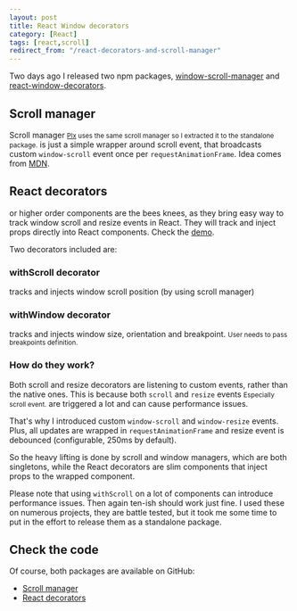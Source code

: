 ```yaml
---
layout: post
title: React Window decorators
category: [React]
tags: [react,scroll]
redirect_from: "/react-decorators-and-scroll-manager"
---
```


Two days ago I released two npm packages,
[window-scroll-manager](https://www.npmjs.com/package/window-scroll-manager) and
[react-window-decorators](https://www.npmjs.com/package/react-window-decorators).

## Scroll manager

<label class="SideNote-trigger">Scroll manager</label>
<small class="SideNote">[Plx](https://stanko.github.io/react-plx/) uses the
same scroll manager so I extracted it to the standalone package.</small>
 is just a simple wrapper around scroll event, that broadcasts custom
`window-scroll` event once per `requestAnimationFrame`.
Idea comes from [MDN](https://developer.mozilla.org/en-US/docs/Web/Events/scroll#Example).

## React decorators

or higher order components are the bees knees,
as they bring easy way to track window scroll and resize events in React.
They will track and inject props directly into React components.
Check the [demo](https://stanko.github.io/react-window-decorators/).

<!--more-->

Two decorators included are:

### withScroll decorator

  tracks and injects window scroll position (by using scroll manager)

### withWindow decorator

  tracks and injects window size, orientation and
  <label class="SideNote-trigger">breakpoint</label>.
  <small class="SideNote">User needs to pass breakpoints definition.</small>

### How do they work?

Both scroll and resize decorators are listening to custom events,
rather than the native ones. This is because both
<label class="SideNote-trigger">`scroll` and `resize` events</label>
<small class="SideNote">Especially scroll event.</small>
are triggered a lot and can cause performance issues.

That's why I introduced custom `window-scroll` and `window-resize` events.
Plus, all updates are wrapped in `requestAnimationFrame` and resize event is
debounced (configurable, 250ms by default).

So the heavy lifting is done by scroll and window managers, which are both singletons,
while the React decorators are slim components that inject props to the wrapped component.

Please note that using `withScroll` on a lot of components
can introduce performance issues. Then again ten-ish should work just fine.
I used these on numerous projects, they are battle tested, but it took me
some time to put in the effort to release them as a standalone package.

## Check the code

Of course, both packages are available on GitHub:

* [Scroll manager](https://github.com/Stanko/window-scroll-manager)
* [React decorators](https://github.com/Stanko/react-window-decorators)
